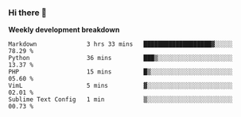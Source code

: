 ### Hi there 👋


**Weekly development breakdown**

<!--START_SECTION:waka-->
```text
Markdown              3 hrs 33 mins   ███████████████████▓░░░░░   78.29 % 
Python                36 mins         ███▒░░░░░░░░░░░░░░░░░░░░░   13.37 % 
PHP                   15 mins         █▒░░░░░░░░░░░░░░░░░░░░░░░   05.60 % 
VimL                  5 mins          ▓░░░░░░░░░░░░░░░░░░░░░░░░   02.01 % 
Sublime Text Config   1 min           ▒░░░░░░░░░░░░░░░░░░░░░░░░   00.73 % 
```
<!--END_SECTION:waka-->
